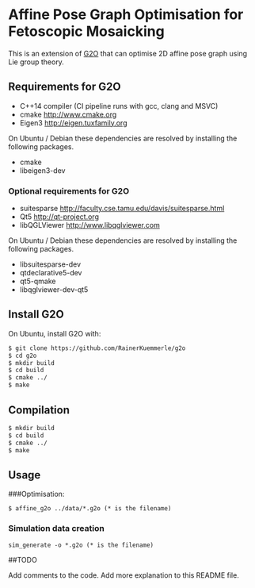 # Affine Pose Graph Optimisation for Fetoscopic Mosaicking

This is an extension of [G2O](https://github.com/RainerKuemmerle/g2o) that can optimise 2D affine pose graph using Lie group theory.


## Requirements for G2O

-   C++14 compiler (CI pipeline runs with gcc, clang and MSVC)
-   cmake             <http://www.cmake.org>
-   Eigen3            <http://eigen.tuxfamily.org>

On Ubuntu / Debian these dependencies are resolved by installing the
following packages.

-   cmake
-   libeigen3-dev

### Optional requirements for G2O

-   suitesparse       <http://faculty.cse.tamu.edu/davis/suitesparse.html>
-   Qt5               <http://qt-project.org>
-   libQGLViewer      <http://www.libqglviewer.com>

On Ubuntu / Debian these dependencies are resolved by installing the
following packages.

-   libsuitesparse-dev
-   qtdeclarative5-dev
-   qt5-qmake
-   libqglviewer-dev-qt5

## Install G2O

On Ubuntu, install G2O with:

```bash
$ git clone https://github.com/RainerKuemmerle/g2o
$ cd g2o
$ mkdir build
$ cd build
$ cmake ../
$ make
```

## Compilation

```bash
$ mkdir build
$ cd build
$ cmake ../
$ make
```


## Usage

###Optimisation:
```
$ affine_g2o ../data/*.g2o (* is the filename)
```

### Simulation data creation
```
sim_generate -o *.g2o (* is the filename)
```

##TODO

Add comments to the code.
Add more explanation to this README file.




